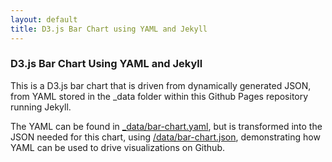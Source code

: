 ```yaml
---
layout: default
title: D3.js Bar Chart using YAML and Jekyll
---
```


<link rel="stylesheet" type="text/css" href="styles.css">
<h3>D3.js Bar Chart Using YAML and Jekyll</h3>
<p>This is a D3.js bar chart that is driven from dynamically generated JSON, from YAML stored in the _data folder within this Github Pages repository running Jekyll.</p>
<div id="barChartSvg"></div>
<p>The YAML can be found in <a href="https://github.com/kinlane/d3-js-using-yaml-jekyll/tree/gh-pages/_data" target="_blank">_data/bar-chart.yaml</a>, but is transformed into the JSON needed for this chart, using <a href="https://github.com/kinlane/d3-js-using-yaml-jekyll/blob/gh-pages/data/bar-chart.json" target="_blank">/data/bar-chart.json</a>, demonstrating how YAML can be used to drive visualizations on Github.</p>
<script src="https://d3js.org/d3.v4.min.js"></script>
<script src="Charts/barChart.js"></script>
<script>
createBarChart();
</script>
